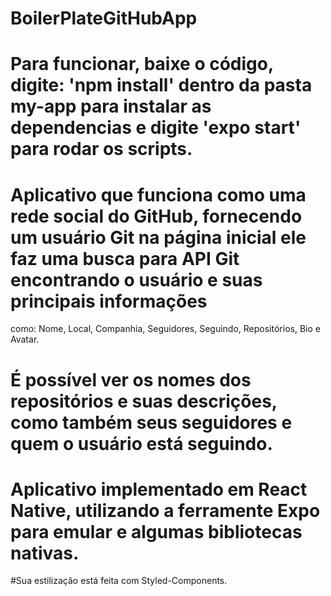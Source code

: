 # BoilerPlateGitHubApp

# Para funcionar, baixe o código, digite: 'npm install' dentro da pasta my-app para instalar as dependencias e digite 'expo start' para rodar os scripts.

# Aplicativo que funciona como uma rede social do GitHub, fornecendo um usuário Git na página inicial ele faz uma busca para API Git encontrando o usuário e suas principais informações
como: Nome, Local, Companhia, Seguidores, Seguindo, Repositórios, Bio e Avatar.

# É possível ver os nomes dos repositórios e suas descrições, como também seus seguidores e quem o usuário está seguindo.

# Aplicativo implementado em React Native, utilizando a ferramente Expo para emular e algumas bibliotecas nativas.

#Sua estilização está feita com Styled-Components.
